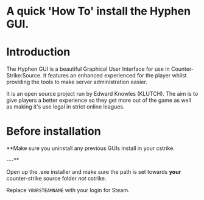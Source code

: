 # A quick 'How To' install the Hyphen GUI.

# Introduction #

The Hyphen GUI is a beautiful Graphical User Interface for use in Counter-Strike:Source. It features an enhanced experienced for the player whilst providing the tools to make server administration easier.

It is an open source project run by Edward Knowles (KLUTCH). The aim is to give players a better experience so they get more out of the game as well as making it's use legal in strict online leagues.


# Before installation #
**Make sure you uninstall any previous GUIs install in your cstrike.

---**

Open up the .exe installer and make sure the path is set towards **your** counter-strike source folder _not_ cstrike.

Replace `YOURSTEAMNAME` with your login for Steam.